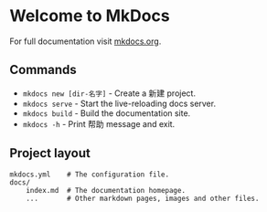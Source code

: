 # Welcome to MkDocs

For full documentation visit [mkdocs.org](https://www.mkdocs.org).

## Commands

* `mkdocs new [dir-名字]` - Create a 新建 project.
* `mkdocs serve` - Start the live-reloading docs server.
* `mkdocs build` - Build the documentation site.
* `mkdocs -h` - Print 帮助 message and exit.

## Project layout

    mkdocs.yml    # The configuration file.
    docs/
        index.md  # The documentation homepage.
        ...       # Other markdown pages, images and other files.
